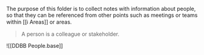 The purpose of this folder is to collect notes with information about people, so that they can be referenced from other points such as meetings or teams within [[ℹ️ Areas]] or areas.

> A person is a colleague or stakeholder.

![[DDBB People.base]]